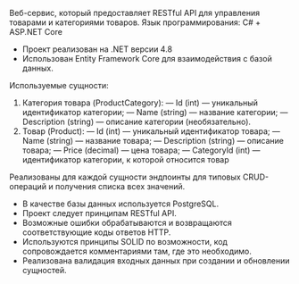 Веб-сервис, который предоставляет RESTful API для управления товарами и категориями товаров.
Язык программирования: C# + ASP.NET Core 

* Проект реализован на .NET версии 4.8 
* Использован Entity Framework Core для взаимодействия с базой данных.

Используемые сущности:
1) Категория товара (ProductCategory):
    — Id (int) — уникальный идентификатор категории;
    — Name (string) — название категории;
    — Description (string) — описание категории (необязательно).
2) Товар (Product):
    — Id (int) — уникальный идентификатор товара;
    — Name (string) — название товара;
    — Description (string) — описание товара;
    — Price (decimal) — цена товара;
    — CategoryId (int) — идентификатор категории, к которой относится товар

Реализованы для каждой сущности эндпоинты для типовых CRUD-операций и получения списка всех значений.

* В качестве базы данных используется PostgreSQL.
* Проект следует принципам RESTful API.
* Возможные ошибки обрабатываются и возвращаются соответствующие коды ответов HTTP.
* Используются принципы SOLID по возможности, код сопровождается комментариями там, где это необходимо.
* Реализована валидация входных данных при создании и обновлении сущностей.


